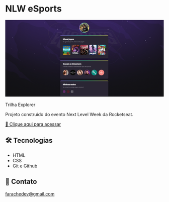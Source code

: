 # NLW eSports

![preview](./github/preview.png)

Trilha Explorer

Projeto construído do evento Next Level Week da Rocketseat.

[🔗 Clique aqui para acessar](https://isadorafarache.github.io/nlw-esports-explorer/)


## 🛠 Tecnologias

- HTML
- CSS
- Git e Github

## 🖤 Contato

farachedev@gmail.com
